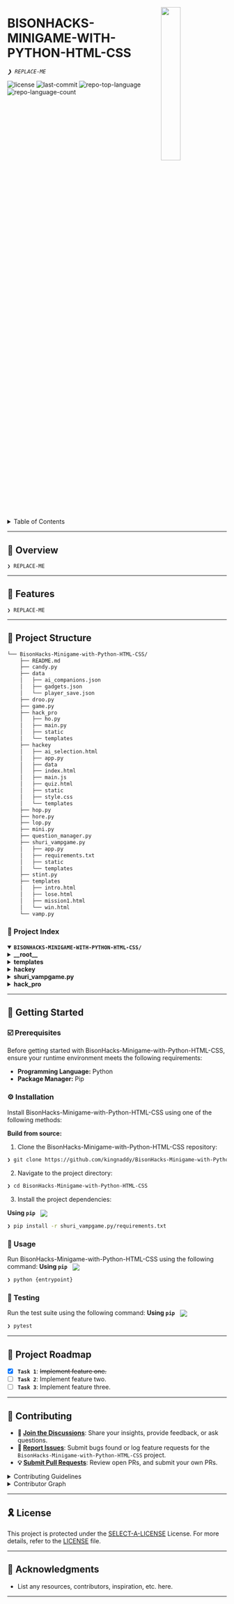 <div align="left" style="position: relative;">
<img src="https://img.icons8.com/?size=512&id=55494&format=png" align="right" width="30%" style="margin: -20px 0 0 20px;">
<h1>BISONHACKS-MINIGAME-WITH-PYTHON-HTML-CSS</h1>
<p align="left">
	<em><code>❯ REPLACE-ME</code></em>
</p>
<p align="left">
	<img src="https://img.shields.io/github/license/kingnaddy/BisonHacks-Minigame-with-Python-HTML-CSS?style=default&logo=opensourceinitiative&logoColor=white&color=0080ff" alt="license">
	<img src="https://img.shields.io/github/last-commit/kingnaddy/BisonHacks-Minigame-with-Python-HTML-CSS?style=default&logo=git&logoColor=white&color=0080ff" alt="last-commit">
	<img src="https://img.shields.io/github/languages/top/kingnaddy/BisonHacks-Minigame-with-Python-HTML-CSS?style=default&color=0080ff" alt="repo-top-language">
	<img src="https://img.shields.io/github/languages/count/kingnaddy/BisonHacks-Minigame-with-Python-HTML-CSS?style=default&color=0080ff" alt="repo-language-count">
</p>
<p align="left"><!-- default option, no dependency badges. -->
</p>
<p align="left">
	<!-- default option, no dependency badges. -->
</p>
</div>
<br clear="right">

<details><summary>Table of Contents</summary>

- [📍 Overview](#-overview)
- [👾 Features](#-features)
- [📁 Project Structure](#-project-structure)
  - [📂 Project Index](#-project-index)
- [🚀 Getting Started](#-getting-started)
  - [☑️ Prerequisites](#-prerequisites)
  - [⚙️ Installation](#-installation)
  - [🤖 Usage](#🤖-usage)
  - [🧪 Testing](#🧪-testing)
- [📌 Project Roadmap](#-project-roadmap)
- [🔰 Contributing](#-contributing)
- [🎗 License](#-license)
- [🙌 Acknowledgments](#-acknowledgments)

</details>
<hr>

## 📍 Overview

<code>❯ REPLACE-ME</code>

---

## 👾 Features

<code>❯ REPLACE-ME</code>

---

## 📁 Project Structure

```sh
└── BisonHacks-Minigame-with-Python-HTML-CSS/
    ├── README.md
    ├── candy.py
    ├── data
    │   ├── ai_companions.json
    │   ├── gadgets.json
    │   └── player_save.json
    ├── droo.py
    ├── game.py
    ├── hack_pro
    │   ├── ho.py
    │   ├── main.py
    │   ├── static
    │   └── templates
    ├── hackey
    │   ├── ai_selection.html
    │   ├── app.py
    │   ├── data
    │   ├── index.html
    │   ├── main.js
    │   ├── quiz.html
    │   ├── static
    │   ├── style.css
    │   └── templates
    ├── hop.py
    ├── hore.py
    ├── lop.py
    ├── mini.py
    ├── question_manager.py
    ├── shuri_vampgame.py
    │   ├── app.py
    │   ├── requirements.txt
    │   ├── static
    │   └── templates
    ├── stint.py
    ├── templates
    │   ├── intro.html
    │   ├── lose.html
    │   ├── mission1.html
    │   └── win.html
    └── vamp.py
```


### 📂 Project Index
<details open>
	<summary><b><code>BISONHACKS-MINIGAME-WITH-PYTHON-HTML-CSS/</code></b></summary>
	<details> <!-- __root__ Submodule -->
		<summary><b>__root__</b></summary>
		<blockquote>
			<table>
			<tr>
				<td><b><a href='https://github.com/kingnaddy/BisonHacks-Minigame-with-Python-HTML-CSS/blob/master/lop.py'>lop.py</a></b></td>
				<td><code>❯ REPLACE-ME</code></td>
			</tr>
			<tr>
				<td><b><a href='https://github.com/kingnaddy/BisonHacks-Minigame-with-Python-HTML-CSS/blob/master/hore.py'>hore.py</a></b></td>
				<td><code>❯ REPLACE-ME</code></td>
			</tr>
			<tr>
				<td><b><a href='https://github.com/kingnaddy/BisonHacks-Minigame-with-Python-HTML-CSS/blob/master/candy.py'>candy.py</a></b></td>
				<td><code>❯ REPLACE-ME</code></td>
			</tr>
			<tr>
				<td><b><a href='https://github.com/kingnaddy/BisonHacks-Minigame-with-Python-HTML-CSS/blob/master/vamp.py'>vamp.py</a></b></td>
				<td><code>❯ REPLACE-ME</code></td>
			</tr>
			<tr>
				<td><b><a href='https://github.com/kingnaddy/BisonHacks-Minigame-with-Python-HTML-CSS/blob/master/stint.py'>stint.py</a></b></td>
				<td><code>❯ REPLACE-ME</code></td>
			</tr>
			<tr>
				<td><b><a href='https://github.com/kingnaddy/BisonHacks-Minigame-with-Python-HTML-CSS/blob/master/question_manager.py'>question_manager.py</a></b></td>
				<td><code>❯ REPLACE-ME</code></td>
			</tr>
			<tr>
				<td><b><a href='https://github.com/kingnaddy/BisonHacks-Minigame-with-Python-HTML-CSS/blob/master/hop.py'>hop.py</a></b></td>
				<td><code>❯ REPLACE-ME</code></td>
			</tr>
			<tr>
				<td><b><a href='https://github.com/kingnaddy/BisonHacks-Minigame-with-Python-HTML-CSS/blob/master/droo.py'>droo.py</a></b></td>
				<td><code>❯ REPLACE-ME</code></td>
			</tr>
			<tr>
				<td><b><a href='https://github.com/kingnaddy/BisonHacks-Minigame-with-Python-HTML-CSS/blob/master/game.py'>game.py</a></b></td>
				<td><code>❯ REPLACE-ME</code></td>
			</tr>
			<tr>
				<td><b><a href='https://github.com/kingnaddy/BisonHacks-Minigame-with-Python-HTML-CSS/blob/master/mini.py'>mini.py</a></b></td>
				<td><code>❯ REPLACE-ME</code></td>
			</tr>
			</table>
		</blockquote>
	</details>
	<details> <!-- templates Submodule -->
		<summary><b>templates</b></summary>
		<blockquote>
			<table>
			<tr>
				<td><b><a href='https://github.com/kingnaddy/BisonHacks-Minigame-with-Python-HTML-CSS/blob/master/templates/mission1.html'>mission1.html</a></b></td>
				<td><code>❯ REPLACE-ME</code></td>
			</tr>
			<tr>
				<td><b><a href='https://github.com/kingnaddy/BisonHacks-Minigame-with-Python-HTML-CSS/blob/master/templates/intro.html'>intro.html</a></b></td>
				<td><code>❯ REPLACE-ME</code></td>
			</tr>
			<tr>
				<td><b><a href='https://github.com/kingnaddy/BisonHacks-Minigame-with-Python-HTML-CSS/blob/master/templates/win.html'>win.html</a></b></td>
				<td><code>❯ REPLACE-ME</code></td>
			</tr>
			<tr>
				<td><b><a href='https://github.com/kingnaddy/BisonHacks-Minigame-with-Python-HTML-CSS/blob/master/templates/lose.html'>lose.html</a></b></td>
				<td><code>❯ REPLACE-ME</code></td>
			</tr>
			</table>
		</blockquote>
	</details>
	<details> <!-- hackey Submodule -->
		<summary><b>hackey</b></summary>
		<blockquote>
			<table>
			<tr>
				<td><b><a href='https://github.com/kingnaddy/BisonHacks-Minigame-with-Python-HTML-CSS/blob/master/hackey/style.css'>style.css</a></b></td>
				<td><code>❯ REPLACE-ME</code></td>
			</tr>
			<tr>
				<td><b><a href='https://github.com/kingnaddy/BisonHacks-Minigame-with-Python-HTML-CSS/blob/master/hackey/ai_selection.html'>ai_selection.html</a></b></td>
				<td><code>❯ REPLACE-ME</code></td>
			</tr>
			<tr>
				<td><b><a href='https://github.com/kingnaddy/BisonHacks-Minigame-with-Python-HTML-CSS/blob/master/hackey/main.js'>main.js</a></b></td>
				<td><code>❯ REPLACE-ME</code></td>
			</tr>
			<tr>
				<td><b><a href='https://github.com/kingnaddy/BisonHacks-Minigame-with-Python-HTML-CSS/blob/master/hackey/app.py'>app.py</a></b></td>
				<td><code>❯ REPLACE-ME</code></td>
			</tr>
			<tr>
				<td><b><a href='https://github.com/kingnaddy/BisonHacks-Minigame-with-Python-HTML-CSS/blob/master/hackey/quiz.html'>quiz.html</a></b></td>
				<td><code>❯ REPLACE-ME</code></td>
			</tr>
			<tr>
				<td><b><a href='https://github.com/kingnaddy/BisonHacks-Minigame-with-Python-HTML-CSS/blob/master/hackey/index.html'>index.html</a></b></td>
				<td><code>❯ REPLACE-ME</code></td>
			</tr>
			</table>
			<details>
				<summary><b>templates</b></summary>
				<blockquote>
					<table>
					<tr>
						<td><b><a href='https://github.com/kingnaddy/BisonHacks-Minigame-with-Python-HTML-CSS/blob/master/hackey/templates/home.html'>home.html</a></b></td>
						<td><code>❯ REPLACE-ME</code></td>
					</tr>
					<tr>
						<td><b><a href='https://github.com/kingnaddy/BisonHacks-Minigame-with-Python-HTML-CSS/blob/master/hackey/templates/story_intro.html'>story_intro.html</a></b></td>
						<td><code>❯ REPLACE-ME</code></td>
					</tr>
					<tr>
						<td><b><a href='https://github.com/kingnaddy/BisonHacks-Minigame-with-Python-HTML-CSS/blob/master/hackey/templates/vault.html'>vault.html</a></b></td>
						<td><code>❯ REPLACE-ME</code></td>
					</tr>
					<tr>
						<td><b><a href='https://github.com/kingnaddy/BisonHacks-Minigame-with-Python-HTML-CSS/blob/master/hackey/templates/settings.html'>settings.html</a></b></td>
						<td><code>❯ REPLACE-ME</code></td>
					</tr>
					</table>
				</blockquote>
			</details>
		</blockquote>
	</details>
	<details> <!-- shuri_vampgame.py Submodule -->
		<summary><b>shuri_vampgame.py</b></summary>
		<blockquote>
			<table>
			<tr>
				<td><b><a href='https://github.com/kingnaddy/BisonHacks-Minigame-with-Python-HTML-CSS/blob/master/shuri_vampgame.py/app.py'>app.py</a></b></td>
				<td><code>❯ REPLACE-ME</code></td>
			</tr>
			<tr>
				<td><b><a href='https://github.com/kingnaddy/BisonHacks-Minigame-with-Python-HTML-CSS/blob/master/shuri_vampgame.py/requirements.txt'>requirements.txt</a></b></td>
				<td><code>❯ REPLACE-ME</code></td>
			</tr>
			</table>
			<details>
				<summary><b>templates</b></summary>
				<blockquote>
					<table>
					<tr>
						<td><b><a href='https://github.com/kingnaddy/BisonHacks-Minigame-with-Python-HTML-CSS/blob/master/shuri_vampgame.py/templates/index.html'>index.html</a></b></td>
						<td><code>❯ REPLACE-ME</code></td>
					</tr>
					</table>
				</blockquote>
			</details>
		</blockquote>
	</details>
	<details> <!-- hack_pro Submodule -->
		<summary><b>hack_pro</b></summary>
		<blockquote>
			<table>
			<tr>
				<td><b><a href='https://github.com/kingnaddy/BisonHacks-Minigame-with-Python-HTML-CSS/blob/master/hack_pro/main.py'>main.py</a></b></td>
				<td><code>❯ REPLACE-ME</code></td>
			</tr>
			<tr>
				<td><b><a href='https://github.com/kingnaddy/BisonHacks-Minigame-with-Python-HTML-CSS/blob/master/hack_pro/ho.py'>ho.py</a></b></td>
				<td><code>❯ REPLACE-ME</code></td>
			</tr>
			</table>
			<details>
				<summary><b>templates</b></summary>
				<blockquote>
					<table>
					<tr>
						<td><b><a href='https://github.com/kingnaddy/BisonHacks-Minigame-with-Python-HTML-CSS/blob/master/hack_pro/templates/index.html'>index.html</a></b></td>
						<td><code>❯ REPLACE-ME</code></td>
					</tr>
					</table>
				</blockquote>
			</details>
		</blockquote>
	</details>
</details>

---
## 🚀 Getting Started

### ☑️ Prerequisites

Before getting started with BisonHacks-Minigame-with-Python-HTML-CSS, ensure your runtime environment meets the following requirements:

- **Programming Language:** Python
- **Package Manager:** Pip


### ⚙️ Installation

Install BisonHacks-Minigame-with-Python-HTML-CSS using one of the following methods:

**Build from source:**

1. Clone the BisonHacks-Minigame-with-Python-HTML-CSS repository:
```sh
❯ git clone https://github.com/kingnaddy/BisonHacks-Minigame-with-Python-HTML-CSS
```

2. Navigate to the project directory:
```sh
❯ cd BisonHacks-Minigame-with-Python-HTML-CSS
```

3. Install the project dependencies:


**Using `pip`** &nbsp; [<img align="center" src="https://img.shields.io/badge/Pip-3776AB.svg?style={badge_style}&logo=pypi&logoColor=white" />](https://pypi.org/project/pip/)

```sh
❯ pip install -r shuri_vampgame.py/requirements.txt
```




### 🤖 Usage
Run BisonHacks-Minigame-with-Python-HTML-CSS using the following command:
**Using `pip`** &nbsp; [<img align="center" src="https://img.shields.io/badge/Pip-3776AB.svg?style={badge_style}&logo=pypi&logoColor=white" />](https://pypi.org/project/pip/)

```sh
❯ python {entrypoint}
```


### 🧪 Testing
Run the test suite using the following command:
**Using `pip`** &nbsp; [<img align="center" src="https://img.shields.io/badge/Pip-3776AB.svg?style={badge_style}&logo=pypi&logoColor=white" />](https://pypi.org/project/pip/)

```sh
❯ pytest
```


---
## 📌 Project Roadmap

- [X] **`Task 1`**: <strike>Implement feature one.</strike>
- [ ] **`Task 2`**: Implement feature two.
- [ ] **`Task 3`**: Implement feature three.

---

## 🔰 Contributing

- **💬 [Join the Discussions](https://github.com/kingnaddy/BisonHacks-Minigame-with-Python-HTML-CSS/discussions)**: Share your insights, provide feedback, or ask questions.
- **🐛 [Report Issues](https://github.com/kingnaddy/BisonHacks-Minigame-with-Python-HTML-CSS/issues)**: Submit bugs found or log feature requests for the `BisonHacks-Minigame-with-Python-HTML-CSS` project.
- **💡 [Submit Pull Requests](https://github.com/kingnaddy/BisonHacks-Minigame-with-Python-HTML-CSS/blob/main/CONTRIBUTING.md)**: Review open PRs, and submit your own PRs.

<details closed>
<summary>Contributing Guidelines</summary>

1. **Fork the Repository**: Start by forking the project repository to your github account.
2. **Clone Locally**: Clone the forked repository to your local machine using a git client.
   ```sh
   git clone https://github.com/kingnaddy/BisonHacks-Minigame-with-Python-HTML-CSS
   ```
3. **Create a New Branch**: Always work on a new branch, giving it a descriptive name.
   ```sh
   git checkout -b new-feature-x
   ```
4. **Make Your Changes**: Develop and test your changes locally.
5. **Commit Your Changes**: Commit with a clear message describing your updates.
   ```sh
   git commit -m 'Implemented new feature x.'
   ```
6. **Push to github**: Push the changes to your forked repository.
   ```sh
   git push origin new-feature-x
   ```
7. **Submit a Pull Request**: Create a PR against the original project repository. Clearly describe the changes and their motivations.
8. **Review**: Once your PR is reviewed and approved, it will be merged into the main branch. Congratulations on your contribution!
</details>

<details closed>
<summary>Contributor Graph</summary>
<br>
<p align="left">
   <a href="https://github.com{/kingnaddy/BisonHacks-Minigame-with-Python-HTML-CSS/}graphs/contributors">
      <img src="https://contrib.rocks/image?repo=kingnaddy/BisonHacks-Minigame-with-Python-HTML-CSS">
   </a>
</p>
</details>

---

## 🎗 License

This project is protected under the [SELECT-A-LICENSE](https://choosealicense.com/licenses) License. For more details, refer to the [LICENSE](https://choosealicense.com/licenses/) file.

---

## 🙌 Acknowledgments

- List any resources, contributors, inspiration, etc. here.

---
